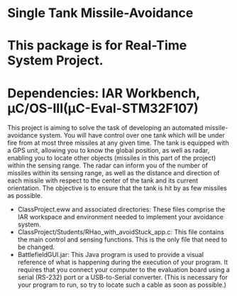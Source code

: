 # Single Tank Missile-Avoidance

# This package is for Real-Time System Project.
# Dependencies: IAR Workbench, µC/OS-III(µC-Eval-STM32F107)

This project is aiming to solve the task of developing an automated missile-avoidance system. You will have control over one tank which will be under fire from at most three missiles at any given time. The tank is equipped with a GPS unit, allowing you to know the global position, as well as radar, enabling you to locate other objects (missiles in this part of the project) within the sensing range. The radar can inform
you of the number of missiles within its sensing range, as well as the distance and direction of each missile with respect to the center of the tank and its current orientation. The objective is to ensure that the tank is hit by as few missiles as possible.

- ClassProject.eww and associated directories: These files comprise the IAR workspace and environment needed to implement your avoidance system.
- ClassProject/Students/RHao_with_avoidStuck_app.c: This file contains the main control and sensing functions. This is the only file that need to be changed.
- BattlefieldGUI.jar: This Java program is used to provide a visual reference of what is happening during the execution of your program. It requires that you connect your computer to the evaluation board using a serial (RS-232) port or a USB-to-Serial converter. (This is necessary for your program to run, so try to
locate such a cable as soon as possible.)
